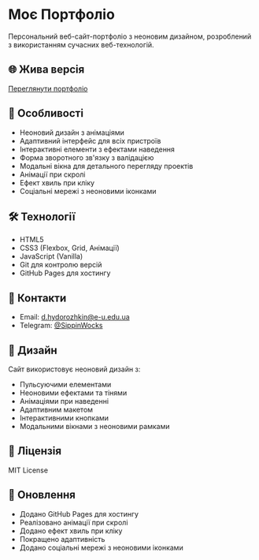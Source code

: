 # Моє Портфоліо

Персональний веб-сайт-портфоліо з неоновим дизайном, розроблений з використанням сучасних веб-технологій.

## 🌐 Жива версія

[Переглянути портфоліо](https://dmytro-hudorozkin.github.io/my-portfolio/)

## 🚀 Особливості

- Неоновий дизайн з анімаціями
- Адаптивний інтерфейс для всіх пристроїв
- Інтерактивні елементи з ефектами наведення
- Форма зворотного зв'язку з валідацією
- Модальні вікна для детального перегляду проектів
- Анімації при скролі
- Ефект хвиль при кліку
- Соціальні мережі з неоновими іконками

## 🛠️ Технології

- HTML5
- CSS3 (Flexbox, Grid, Анімації)
- JavaScript (Vanilla)
- Git для контролю версій
- GitHub Pages для хостингу

## 📱 Контакти

- Email: d.hydorozhkin@e-u.edu.ua
- Telegram: [@SippinWocks](https://t.me/SippinWocks)

## 🎨 Дизайн

Сайт використовує неоновий дизайн з:
- Пульсуючими елементами
- Неоновими ефектами та тінями
- Анімаціями при наведенні
- Адаптивним макетом
- Інтерактивними кнопками
- Модальними вікнами з неоновими рамками

## 📝 Ліцензія

MIT License

## 🔄 Оновлення

- Додано GitHub Pages для хостингу
- Реалізовано анімації при скролі
- Додано ефект хвиль при кліку
- Покращено адаптивність
- Додано соціальні мережі з неоновими іконками 